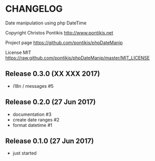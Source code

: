 CHANGELOG
==========

Date manipulation using php DateTime

Copyright Christos Pontikis http://www.pontikis.net

Project page https://github.com/pontikis/phpDateManip

License MIT https://raw.github.com/pontikis/phpDateManip/master/MIT_LICENSE


Release 0.3.0 (XX XXX 2017)
-------------------------

* i18n / messages #5


Release 0.2.0 (27 Jun 2017)
-------------------------

* documentation #3
* create date ranges #2
* format datetime #1


Release 0.1.0 (27 Jun 2017)
-------------------------

* just started